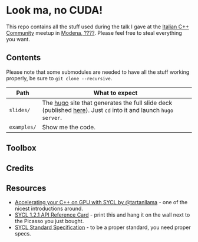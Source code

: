 # Look ma, no CUDA!

This repo contains all the stuff used during the talk I gave at the [Italian C++ Community](https://www.italiancpp.org/) meetup in [Modena, ????](https://www.italiancpp.org/event/meetup-dicembre2018/). Please feel free to steal everything you want.

## Contents

Please note that some submodules are needed to have all the stuff working properly, be sure to `git clone --recursive`.

| Path        | What to expect                                                                                                                 |
| ----------- | ------------------------------------------------------------------------------------------------------------------------------ |
| `slides/`   | The [hugo](https://gohugo.io/) site that generates the full slide deck (published [here](https://nazavode.github.io/meetupcpp-may-2019/)). Just `cd` into it and launch `hugo server`.|
| `examples/` | Show me the code. |

## Toolbox

## Credits

## Resources

* [Accelerating your C++ on GPU with SYCL by @tartanllama](https://blog.tartanllama.xyz/sycl/) - one of the nicest introductions around.
* [SYCL 1.2.1 API Reference Card](https://www.khronos.org/files/sycl/sycl-12-reference-card.pdf) - print this and hang it on the wall next to the Picasso you just bought.
* [SYCL Standard Specification](https://www.khronos.org/registry/SYCL/) - to be a proper standard, you need proper specs.
